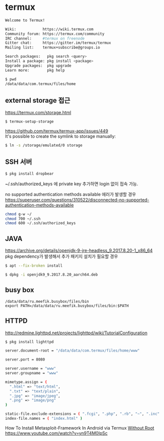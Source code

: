 # termux

~~~sh
Welcome to Termux!

Wiki:            https://wiki.termux.com
Community forum: https://termux.com/community
IRC channel:     #termux on freenode
Gitter chat:     https://gitter.im/termux/termux
Mailing list:    termux+subscribe@groups.io

Search packages:   pkg search <query>
Install a package: pkg install <package>
Upgrade packages:  pkg upgrade
Learn more:        pkg help

$ pwd
/data/data/com.termux/files/home
~~~



## external storage 접근  
https://termux.com/storage.html
~~~sh
$ termux-setup-storage
~~~

https://github.com/termux/termux-app/issues/449  
It's possible to create the symlink to storage manually:
~~~sh
$ ln -s /storage/emulated/0 storage
~~~

## SSH 서버
~~~sh
$ pkg install dropbear
~~~
~/.ssh/authorized_keys 에 private key 추가하면 login 없이 접속 가능.

no supported authentication methods available 에러가 발생할 경우
https://superuser.com/questions/310522/disconnected-no-supported-authentication-methods-available
~~~sh
chmod g-w ~/
chmod 700 ~/.ssh
chmod 600 ~/.ssh/authorized_keys
~~~

## JAVA
https://archive.org/details/openjdk-9-jre-headless_9.2017.8.20-1_x86_64
pkg dependency가 발생해서 추가 패키지 설치가 필요할 경우
~~~sh
$ apt --fix-broken install
~~~

~~~sh
$ dpkg -i openjdk9_9.2017.8.20_aarch64.deb
~~~

## busy box
~~~
/data/data/ru.meefik.busybox/files/bin
export PATH=/data/data/ru.meefik.busybox/files/bin:$PATH
~~~

## HTTPD  
http://redmine.lighttpd.net/projects/lighttpd/wiki/TutorialConfiguration
~~~sh
$ pkg install lighttpd
~~~
~~~sh
server.document-root = "/data/data/com.termux/files/home/www" 

server.port = 8080

server.username = "www" 
server.groupname = "www" 

mimetype.assign = (
  ".html" => "text/html", 
  ".txt" => "text/plain",
  ".jpg" => "image/jpeg",
  ".png" => "image/png" 
)

static-file.exclude-extensions = ( ".fcgi", ".php", ".rb", "~", ".inc" )
index-file.names = ( "index.html" )
~~~


How To Install Metasploit-Framework In Android via Termux [Without Root](Termux-tutorial:#11)  
https://www.youtube.com/watch?v=yn9T4M0IpSc


